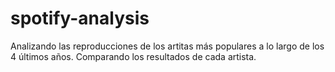 # spotify-analysis
Analizando las reproducciones de los artitas más populares a lo largo de los 4 últimos años. Comparando los resultados de cada artista.
